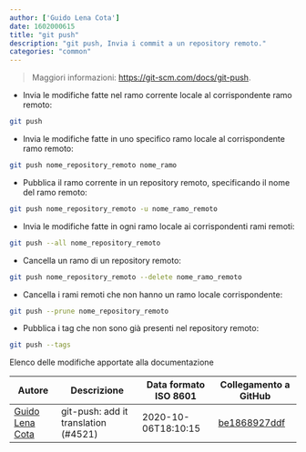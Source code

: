 ```yaml
---
author: ['Guido Lena Cota']
date: 1602000615
title: "git push"
description: "git push, Invia i commit a un repository remoto."
categories: "common"
---
```

> Maggiori informazioni: <https://git-scm.com/docs/git-push>.

- Invia le modifiche fatte nel ramo corrente locale al corrispondente ramo remoto:

```bash
git push
```

- Invia le modifiche fatte in uno specifico ramo locale al corrispondente ramo remoto:

```bash
git push nome_repository_remoto nome_ramo
```

- Pubblica il ramo corrente in un repository remoto, specificando il nome del ramo remoto:

```bash
git push nome_repository_remoto -u nome_ramo_remoto
```

- Invia le modifiche fatte in ogni ramo locale ai corrispondenti rami remoti:

```bash
git push --all nome_repository_remoto
```

- Cancella un ramo di un repository remoto:

```bash
git push nome_repository_remoto --delete nome_ramo_remoto
```

- Cancella i rami remoti che non hanno un ramo locale corrispondente:

```bash
git push --prune nome_repository_remoto
```

- Pubblica i tag che non sono già presenti nel repository remoto:

```bash
git push --tags
```
Elenco delle modifiche apportate alla documentazione


Autore | Descrizione | Data formato ISO 8601 | Collegamento a GitHub
------|-----|-----|-----
[Guido Lena Cota](mailto:guido.lenacota@kreuzwerker.de) | git-push: add it translation (#4521) | 2020-10-06T18:10:15 | [be1868927ddf](https://github.com/tldr-pages/tldr/commit/be1868927ddf6baaea73b7f2ce6d365dc89436de)

